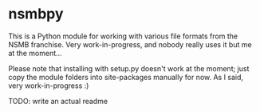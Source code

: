 # nsmbpy

This is a Python module for working with various file formats from the NSMB franchise. Very work-in-progress, and nobody really uses it but me at the moment...

Please note that installing with setup.py doesn't work at the moment; just copy the module folders into site-packages manually for now. As I said, very work-in-progress :)

TODO: write an actual readme
